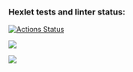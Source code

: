 ### Hexlet tests and linter status:
[![Actions Status](https://github.com/akelaPro/python-project-50/actions/workflows/hexlet-check.yml/badge.svg)](https://github.com/akelaPro/python-project-50/actions)

<a href="https://codeclimate.com/github/akelaPro/python-project-50/maintainability"><img src="https://api.codeclimate.com/v1/badges/ec31fbff93f94d979584/maintainability" /></a>

<a href="https://codeclimate.com/github/akelaPro/python-project-50/test_coverage"><img src="https://api.codeclimate.com/v1/badges/ec31fbff93f94d979584/test_coverage" /></a>